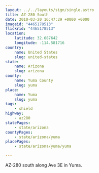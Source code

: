 ```yaml
---
layout: ../../layouts/sign/single.astro
title: AZ-280 South
date: 2010-03-20 16:47:29 +0000 +0000
imageid: "4465178513"
flickrid: "4465178513"
location:
    latitude: 32.687642
    longitude: -114.581716
country:
    name: United States
    slug: united-states
state:
    name: Arizona
    slug: arizona
county:
    name: Yuma County
    slug: yuma
place:
    name: Yuma
    slug: yuma
tags:
    - shield
highway:
    - az280
statePages:
    - state/arizona
countyPages:
    - state/arizona/yuma
placePages:
    - state/arizona/yuma/yuma

---
```

AZ-280 south along Ave 3E in Yuma.